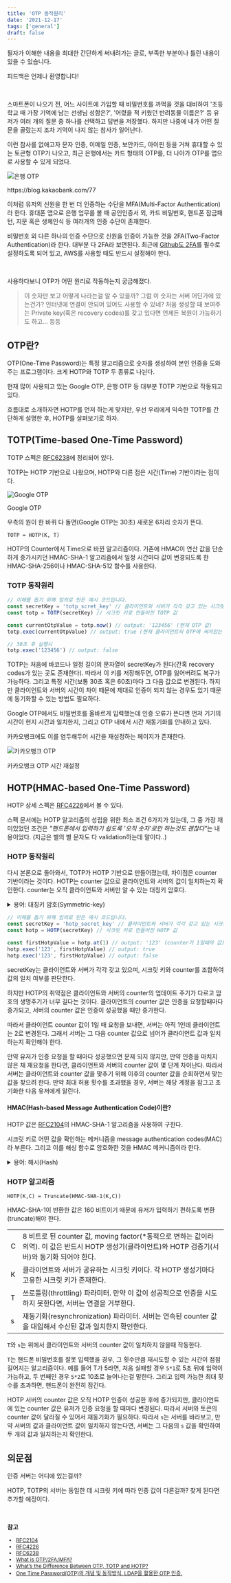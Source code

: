 ```yaml
---
title: 'OTP 동작원리'
date: '2021-12-17'
tags: ['general']
draft: false
---
```


<div class="intro">
필자가 이해한 내용을 최대한 간단하게 써내려가는 글로, 부족한 부분이나 틀린 내용이 있을 수 있습니다.

피드백은 언제나 환영합니다!

</div>

<br>

스마트폰이 나오기 전, 어느 사이트에 가입할 때 비밀번호를 까먹을 것을 대비하여 '초등학교 때 가장 기억에 남는 선생님 성함은?', '어렸을 적 키웠던 반려동물 이름은?' 등 유저가 여러 개의 질문 중 하나를 선택하고 답변을 저장했다. 하지만 나중에 내가 어떤 질문을 골랐는지 조차 기억이 나지 않는 참사가 일어난다.

이런 참사를 없애고자 문자 인증, 이메일 인증, 보안카드, 아이핀 등을 거쳐 휴대할 수 있는 토큰형 OTP가 나오고, 최근 은행에서는 카드 형태의 OTP를, 더 나아가 OTP를 앱으로 사용할 수 있게 되었다.

<div class="img-div">
  <img src="https://t1.daumcdn.net/cfile/tistory/99B03E335A09530102" alt="은행 OTP">
  <p>https://blog.kakaobank.com/77</p>
</div>

이처럼 유저의 신원을 한 번 더 인증하는 수단을 <span class="definition">MFA(Multi-Factor Authentication)</span>라 한다. 휴대폰 앱으로 은행 업무를 볼 때 공인인증서 외, 카드 비밀번호, 핸드폰 잠금패턴, 지문 혹은 생체인식 등 여러개의 인증 수단이 존재한다.

비밀번호 외 다른 하나의 인증 수단으로 신원을 인증이 가능한 것을 2FA(Two-Factor Authentication)라 한다. 대부분 다 2FA라 보면된다. 최근에 <a href="https://docs.github.com/en/authentication/securing-your-account-with-two-factor-authentication-2fa/configuring-two-factor-authentication" target="_blank">Github도 2FA</a>를 필수로 설정하도록 되어 있고, AWS를 사용할 때도 반드시 설정해야 한다.

<br>

사용하다보니 OTP가 어떤 원리로 작동하는지 궁금해졌다.

> 이 숫자만 보고 어떻게 나라는걸 알 수 있을까? 그럼 이 숫자는 서버 어딘가에 있는건가? 인터넷에 연결이 안되어 있어도 사용할 수 있네? 처음 생성할 때 보여주는 Private key(혹은 recovery codes)를 갖고 있다면 언제든 복원이 가능하기도 하고... 등등

## OTP란?

<span class="definition">OTP(One-Time Password)</span>는 특정 알고리즘으로 숫자를 생성하여 본인 인증을 도와주는 프로그램이다. 크게 HOTP와 TOTP 두 종류로 나뉜다.

현재 많이 사용되고 있는 Google OTP, 은행 OTP 등 대부분 TOTP 기반으로 작동되고 있다.

흐름대로 소개하자면 HOTP를 먼저 하는게 맞지만, 우선 우리에게 익숙한 TOTP를 간단하게 설명한 후, HOTP를 살펴보기로 하자.

## TOTP(Time-based One-Time Password)

TOTP 스펙은 <a href="https://datatracker.ietf.org/doc/html/rfc6238" target="_blank">RFC6238</a>에 정리되어 있다.

TOTP는 HOTP 기반으로 나왔으며, HOTP와 다른 점은 시간(Time) 기반이라는 점이다.

<div class="img-div" style="width: 330px;">
  <img src="https://play-lh.googleusercontent.com/-15RNeDrob7WSybEtSGTuGu1gj_-RLP_ywlBl8GwoONBKCURKylarxjt8NAT5QKRK00=w1280-h1304-rw" alt="Google OTP">
  <p>Google OTP</p>
</div>

우측의 원이 한 바퀴 다 돌면(Google OTP는 30초) 새로운 6자리 숫자가 뜬다.

```
TOTP = HOTP(K, T)
```

HOTP의 Counter에서 Time으로 바뀐 알고리즘이다. 기존에 HMAC이 연산 값을 단순하게 증가시키던 HMAC-SHA-1 알고리즘에서 일정 시간마다 값이 변경되도록 한 HMAC-SHA-256이나 HMAC-SHA-512 함수를 사용한다.

<!-- 1. prover(ex. 토큰)와 verifier(인증 혹은 validation 서버)는 OTP 생성기에 현재 Unix 시간을 얻어낼 수 있어야 한다.
2. prover와 verifier는 반드시 동일한 시크릿을 공유하거나 공유 비밀을 생성하기 위한 시크릿 변환에 대한 내용을 공유해야 한다.
3. 키 빌딩 블록은 반드시 HOTP를 이용해야 한다.
4. prover와 verifier는 반드시 같은 타임 스템프 값 x를 사용해야 한다.
5. 각 prover에게 반드시 고유한 시크릿 키를 제공해야 한다.
6. 키는 반드시 무작위로 생성되거나 키 생성 알고리즘으로 제공해야 한다.
7. 키는 조작 방지 기기(tamper-resistant)에 보관될 수 있으며, 인증되지 않은 접근과 사용으로부터 보호되어야 한다. -->

### TOTP 동작원리

```js
// 이해를 돕기 위해 임의로 만든 예시 코드입니다.
const secretKey = 'totp_scret_key' // 클라이언트와 서버가 각각 갖고 있는 시크릿 키
const totp = TOTP(secretKey) // 시크릿 키로 만들어진 TOTP 값

const currentOtpValue = totp.now() // output: '123456' (현재 OTP 값)
totp.exec(currentOtpValue) // output: true (현재 클라이언트의 OTP에 써져있는 값)

// 30초 후 실행시
totp.exec('123456') // output: false
```

TOTP는 처음에 바코드나 일정 길이의 문자열이 secretKey가 된다(간혹 recovery codes가 있는 곳도 존재한다). 따라서 이 키를 저장해두면, OTP를 잃어버려도 복구가 가능하다. 그리고 특정 시간(보통 30초 혹은 60초)마다 그 다음 값으로 변경된다. 하지만 클라이언트와 서버의 시간이 차이 때문에 제대로 인증이 되지 않는 경우도 있기 때문에 동기화할 수 있는 방법도 필요하다.

Google OTP에서도 비밀번호를 올바르게 입력했는데 인증 오류가 뜬다면 먼저 기기의 시간이 현지 시간과 일치한지, 그리고 OTP 내에서 시간 재동기화를 안내하고 있다.

카카오뱅크에도 이를 염두해두어 시간을 재설정하는 페이지가 존재한다.

<div class="img-div" style="width: 330px;">
  <img src="https://user-images.githubusercontent.com/58619071/193439810-53dd9ac4-b33a-4dce-9722-61a8c4dcaddb.png" alt="카카오뱅크 OTP">
  <p>카카오뱅크 OTP 시간 재설정</p>
</div>

<!-- ### TOTP 알고리즘

|     |                                                        |
| :-- | :----------------------------------------------------- |
| X   | 초 단위의 타임 스탭(time step), 기본 값은 30초이다.    |
| T0  | Unix 타임으로 타임 스텝을 카운팅한다, 기본 값은 0이다. |

T는 정수로 초기 counter 시간 T0와 현재 Unix 시간 사이의 타임 스텝을 수를 나타낸다.

```
T = (Current Unix time - T0) / X

예시
T0 = 0이고, 타임 스탭 X = 30, T = 1에서 현재 Unix 타임이 59초라면, T =2
``` -->

## HOTP(HMAC-based One-Time Password)

HOTP 상세 스펙은 <a href="https://datatracker.ietf.org/doc/html/rfc4226" target="_blank">RFC4226</a>에서 볼 수 있다.

스펙 문서에는 HOTP 알고리즘의 성립을 위한 최소 조건 6가지가 있는데, 그 중 가장 재미있었던 조건은 <i>"핸드폰에서 입력하기 쉽도록 '오직 숫자'로만 하는것도 괜찮다"</i>는 내용이었다. (지금은 별의 별 문자도 다 validation하는데 말이다..)

### HOTP 동작원리

다시 본론으로 돌아와서, TOTP가 HOTP 기반으로 만들어졌는데, 차이점은 counter 기반이라는 것이다. HOTP는 counter 값으로 클라이언트와 서버의 값이 일치하는지 확인한다. counter는 오직 클라이언트와 서버만 알 수 있는 대칭키 암호다.

<details>
  <summary>용어: 대칭키 암호(Symmetric-key)</summary>
  <ul class="small">
    <li>암호화와 복호화에 같은 암호 키를 쓰는 알고리즘으로 송/수신자가 같은 암호 키를 공유해야 한다</li>
  </ul>
</details>

```js
// 이해를 돕기 위해 임의로 만든 예시 코드입니다.
const secretKey = 'hotp_secret_key' // 클라이언트와 서버가 각각 갖고 있는 시크릿 키
const hotp = HOTP(secretKey) // 시크릿 키로 만들어진 HOTP 값

const firstHotpValue = hotp.at(1) // output: '123' (counter가 1일때의 값)
hotp.exec('123', firstHotpValue) // output: true
hotp.exec('123', firstHotpValue) // output: false
```

secretKey는 클라이언트와 서버가 각각 갖고 있으며, 시크릿 키와 counter를 조합하여 값의 일치 여부를 판단한다.

하지만 HOTP의 취약점은 클라이언트와 서버의 counter의 업데이트 주기가 다르고 암호의 생명주기가 너무 길다는 것이다. 클라이언트의 counter 값은 인증을 요청할때마다 증가되고, 서버의 counter 값은 인증이 성공했을 때만 증가한다.

따라서 클라이언트 counter 값이 1일 때 요청을 보내면, 서버는 아직 1인데 클라이언트는 2로 변경된다. 그래서 서버는 그 다음 counter 값으로 넘어가 클라이언트 값과 일치하는지 확인해야 한다.

만약 유저가 인증 요청을 할 때마다 성공했으면 문제 되지 않지만, 만약 인증을 마치지 않은 채 재요청을 한다면, 클라이언트와 서버의 counter 값이 몇 단계 차이난다. 따라서 서버는 클라이언트와 counter 값을 맞추기 위해 이후의 counter 값을 순회하면서 맞는 값을 찾으려 한다. 만약 최대 허용 횟수를 초과했을 경우, 서버는 해당 계정을 잠그고 초기화한 다음 유저에게 알린다.

#### HMAC(Hash-based Message Authentication Code)이란?

HOTP 값은 <a href="https://datatracker.ietf.org/doc/html/rfc2104" target="_blank">RFC2104</a>의 HMAC-SHA-1 알고리즘을 사용하여 구한다.

시크릿 키로 어떤 값을 확인하는 메커니즘을 message authentication codes(MAC)라 부른다. 그리고 이를 해싱 함수로 암호화한 것을 HMAC 메커니즘이라 한다.

<details>
  <summary>용어: 해시(Hash)</summary>
  <ul class="small">
    <li><strong>해시(Hash)</strong>는 다양한 길이를 가진 데이터를 고정된 길이의 데이터로 반환한 값이다. </li>
    <li>단방향으로만 사용할 수 있어서, 암호화된 결과 값과 암호화할 때 사용한 해시 값을 알더라도 원본이 무엇인지 찾을 수 없다.</li>
    <li>대표적으로 MD5, SHA-1 알고리즘이 존재한다.</li>
  </ul>
</details>

### HOTP 알고리즘

```
HOTP(K,C) = Truncate(HMAC-SHA-1(K,C))
```

HMAC-SHA-1이 반환한 값은 160 비트이기 때문에 유저가 입력하기 편하도록 변환(truncate)해야 한다.

|     |                                                                                                                                                                                   |
| :-- | :-------------------------------------------------------------------------------------------------------------------------------------------------------------------------------- |
| C   | 8 비트로 된 counter 값, moving factor<span class="small">(\*동적으로 변하는 값이라 의역)</span>. 이 값은 반드시 HOTP 생성기(클라이언트)와 HOTP 검증기(서버)와 동기화 되어야 한다. |
| K   | 클라이언트와 서버가 공유하는 시크릿 키이다. 각 HOTP 생성기마다 고유한 시크릿 키가 존재한다.                                                                                       |
| T   | 쓰로틀링(throttling) 파라미터. 만약 이 값이 성공적으로 인증을 시도하지 못한다면, 서버는 연결을 거부한다.                                                                          |
| s   | 재동기화(resynchronization) 파라미터. 서버는 연속된 counter 값을 대입해서 수신된 값과 일치한지 확인한다.                                                                          |

`T`와 `s`는 위에서 클라이언트와 서버의 counter 값이 일치하지 않을때 작동한다.

`T`는 핸드폰 비밀번호를 잘못 입력했을 경우, 그 횟수만큼 재시도할 수 있는 시간이 점점 길어지는 알고리즘이다. 예를 들어 T가 5라면, 처음 실패할 경우 `5*1`로 5초 뒤에 입력이 가능하고, 두 번째인 경우 `5*2`로 10초로 늘어나는걸 말한다. 그리고 입력 가능한 최대 횟수를 초과하면, 핸드폰이 완전히 잠긴다.

HOTP 서버의 counter 값은 오직 HOTP 인증이 성공한 후에 증가되지만, 클라이언트에 있는 counter 값은 유저가 인증 요청을 할 때마다 변경된다. 따라서 서버와 토큰의 counter 값이 달라질 수 있어서 재동기화가 필요하다. 따라서 `s`는 서버를 바라보고, 만약 서버의 값과 클라이언트 값이 일치하지 않는다면, 서버는 그 다음의 `s` 값을 확인하여 두 개의 값과 일치하는지 확인한다.

## 의문점

인증 서버는 어디에 있는걸까?

HOTP, TOTP의 서버는 동일한 데 시크릿 키에 따라 인증 값이 다른걸까? 찾게 된다면 추가할 예정이다.

<br>

**참고**

<div style="font-size: 12px;">

- <a href="https://datatracker.ietf.org/doc/html/rfc2104" target="_blank">RFC2104</a>
- <a href="https://datatracker.ietf.org/doc/html/rfc4226" target="_blank">RFC4226</a>
- <a href="https://datatracker.ietf.org/doc/html/rfc6238" target="_blank">RFC6238</a>
- <a href="https://www.authonet.com/authentication.php" target="_blank">What is OTP/2FA/MFA?</a>
- <a href="https://www.onelogin.com/learn/otp-totp-hotp" target="_blank">
  What’s the Difference Between OTP, TOTP and HOTP?</a>
- <a href="https://ldap.or.kr/1373-2/" target="_blank">One Time Password(OTP)의 개념 및 동작방식. LDAP을 활용한 OTP 인증.</a>

</div>

<!-- - <a href="" target="_blank"></a> -->

<!-- - http://blog.tinisles.com/2011/10/google-authenticator-one-time-password-algorithm-in-javascript/

- https://levelup.gitconnected.com/how-google-authenticator-hmac-based-one-time-password-and-time-based-one-time-password-work-17c6bdef0deb

- https://medium.com/@tilaklodha/google-authenticator-and-how-it-works-2933a4ece8c2 -->
